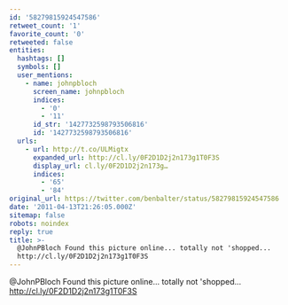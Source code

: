 ```yaml
---
id: '58279815924547586'
retweet_count: '1'
favorite_count: '0'
retweeted: false
entities:
  hashtags: []
  symbols: []
  user_mentions:
    - name: johnpbloch
      screen_name: johnpbloch
      indices:
        - '0'
        - '11'
      id_str: '1427732598793506816'
      id: '1427732598793506816'
  urls:
    - url: http://t.co/ULMigtx
      expanded_url: http://cl.ly/0F2D1D2j2n173g1T0F3S
      display_url: cl.ly/0F2D1D2j2n173g…
      indices:
        - '65'
        - '84'
original_url: https://twitter.com/benbalter/status/58279815924547586
date: '2011-04-13T21:26:05.000Z'
sitemap: false
robots: noindex
reply: true
title: >-
  @JohnPBloch Found this picture online... totally not 'shopped...
  http://cl.ly/0F2D1D2j2n173g1T0F3S
---
```


@JohnPBloch Found this picture online... totally not 'shopped... http://cl.ly/0F2D1D2j2n173g1T0F3S